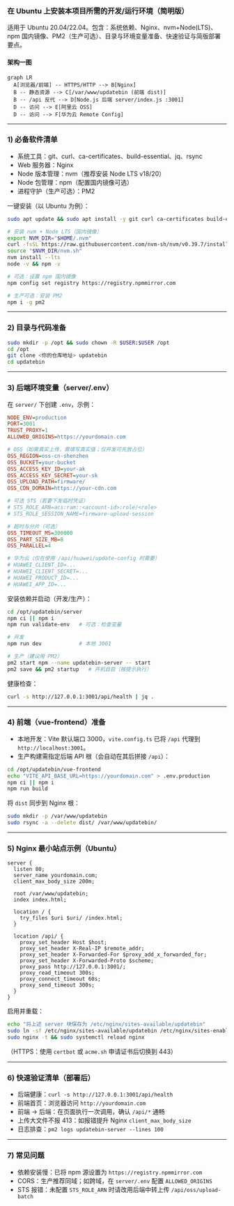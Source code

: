 ### 在 Ubuntu 上安装本项目所需的开发/运行环境（简明版）

适用于 Ubuntu 20.04/22.04。包含：系统依赖、Nginx、nvm+Node(LTS)、npm 国内镜像、PM2（生产可选）、目录与环境变量准备、快速验证与简版部署要点。

#### 架构一图
```mermaid
graph LR
  A[浏览器/前端] -- HTTPS/HTTP --> B[Nginx]
  B -- 静态资源 --> C[/var/www/updatebin (前端 dist)]
  B -- /api 反代 --> D[Node.js 后端 server/index.js :3001]
  D -- 访问 --> E[阿里云 OSS]
  D -- 访问 --> F[华为云 Remote Config]
```

---

### 1) 必备软件清单
- 系统工具：git、curl、ca-certificates、build-essential、jq、rsync
- Web 服务器：Nginx
- Node 版本管理：nvm（推荐安装 Node LTS v18/20）
- Node 包管理：npm（配置国内镜像可选）
- 进程守护（生产可选）：PM2

一键安装（以 Ubuntu 为例）：
```bash
sudo apt update && sudo apt install -y git curl ca-certificates build-essential nginx jq rsync

# 安装 nvm + Node LTS（国内镜像）
export NVM_DIR="$HOME/.nvm"
curl -fsSL https://raw.githubusercontent.com/nvm-sh/nvm/v0.39.7/install.sh | bash
source "$NVM_DIR/nvm.sh"
nvm install --lts
node -v && npm -v

# 可选：设置 npm 国内镜像
npm config set registry https://registry.npmmirror.com

# 生产可选：安装 PM2
npm i -g pm2
```

---

### 2) 目录与代码准备
```bash
sudo mkdir -p /opt && sudo chown -R $USER:$USER /opt
cd /opt
git clone <你的仓库地址> updatebin
cd updatebin
```

---

### 3) 后端环境变量（server/.env）
在 `server/` 下创建 `.env`，示例：
```ini
NODE_ENV=production
PORT=3001
TRUST_PROXY=1
ALLOWED_ORIGINS=https://yourdomain.com

# OSS（如需真实上传，需填写真实值；仅开发可先放占位）
OSS_REGION=oss-cn-shenzhen
OSS_BUCKET=your-bucket
OSS_ACCESS_KEY_ID=your-ak
OSS_ACCESS_KEY_SECRET=your-sk
OSS_UPLOAD_PATH=firmware/
OSS_CDN_DOMAIN=https://your-cdn.com

# 可选 STS（若要下发临时凭证）
# STS_ROLE_ARN=acs:ram::<account-id>:role/<role>
# STS_ROLE_SESSION_NAME=firmware-upload-session

# 超时与分片（可选）
OSS_TIMEOUT_MS=300000
OSS_PART_SIZE_MB=8
OSS_PARALLEL=4

# 华为云（仅在使用 /api/huawei/update-config 时需要）
# HUAWEI_CLIENT_ID=...
# HUAWEI_CLIENT_SECRET=...
# HUAWEI_PRODUCT_ID=...
# HUAWEI_APP_ID=...
```

安装依赖并启动（开发/生产）：
```bash
cd /opt/updatebin/server
npm ci || npm i
npm run validate-env   # 可选：检查变量

# 开发
npm run dev            # 本地 3001

# 生产（建议用 PM2）
pm2 start npm --name updatebin-server -- start
pm2 save && pm2 startup   # 开机自启（按提示执行）
```

健康检查：
```bash
curl -s http://127.0.0.1:3001/api/health | jq .
```

---

### 4) 前端（vue-frontend）准备
- 本地开发：Vite 默认端口 3000，`vite.config.ts` 已将 `/api` 代理到 `http://localhost:3001`。
- 生产构建需指定后端 API 根（会自动在其后拼接 `/api`）：
```bash
cd /opt/updatebin/vue-frontend
echo "VITE_API_BASE_URL=https://yourdomain.com" > .env.production
npm ci || npm i
npm run build
```

将 `dist` 同步到 Nginx 根：
```bash
sudo mkdir -p /var/www/updatebin
sudo rsync -a --delete dist/ /var/www/updatebin/
```

---

### 5) Nginx 最小站点示例（Ubuntu）
```nginx
server {
  listen 80;
  server_name yourdomain.com;
  client_max_body_size 200m;

  root /var/www/updatebin;
  index index.html;

  location / {
    try_files $uri $uri/ /index.html;
  }

  location /api/ {
    proxy_set_header Host $host;
    proxy_set_header X-Real-IP $remote_addr;
    proxy_set_header X-Forwarded-For $proxy_add_x_forwarded_for;
    proxy_set_header X-Forwarded-Proto $scheme;
    proxy_pass http://127.0.0.1:3001/;
    proxy_read_timeout 300s;
    proxy_connect_timeout 60s;
    proxy_send_timeout 300s;
  }
}
```

启用并重载：
```bash
echo "将上述 server 块保存为 /etc/nginx/sites-available/updatebin"
sudo ln -sf /etc/nginx/sites-available/updatebin /etc/nginx/sites-enabled/updatebin
sudo nginx -t && sudo systemctl reload nginx
```

（HTTPS：使用 `certbot` 或 `acme.sh` 申请证书后切换到 443）

---

### 6) 快速验证清单（部署后）
- 后端健康：`curl -s http://127.0.0.1:3001/api/health`
- 前端首页：浏览器访问 `http://yourdomain.com`
- 前端 → 后端：在页面执行一次调用，确认 `/api/*` 通畅
- 上传大文件不报 413：如报错提升 Nginx `client_max_body_size`
- 日志排查：`pm2 logs updatebin-server --lines 100`

---

### 7) 常见问题
- 依赖安装慢：已将 npm 源设置为 `https://registry.npmmirror.com`
- CORS：生产推荐同域；如跨域，在 `server/.env` 配置 `ALLOWED_ORIGINS`
- STS 报错：未配置 `STS_ROLE_ARN` 时请改用后端中转上传 `/api/oss/upload-batch`


